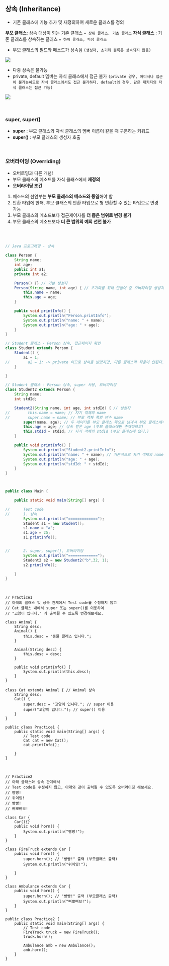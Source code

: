 ## 상속 (Inheritance)

- 기존 클래스에 기능 추가 및 재정의하여 새로운 클래스를 정의

 **부모 클래스**: 상속 대상이 되는 기존 클래스 `= 상위 클래스, 기초 클래스`
 **자식 클래스** : 기존 클래스를 상속하는 클래스 `= 하위 클래스, 파생 클래스`
 
- 부모 클래스의 필드와 메소드가 상속됨 `(생성자, 초기화 블록은 상속되지 않음)`

![](https://velog.velcdn.com/images/yezanee/post/ac117f9e-4445-4043-93e4-1715793bf2b3/image.png)

- 다중 상속은 불가능
- private, default 멤버는 자식 클래스에서 접근 불가
`(private 경우, 어디서나 접근이 불가능하므로 자식 클래스에서도 접근 불가하다.
default의 경우, 같은 패키지의 자식 클래스는 접근 가능)`

![](https://velog.velcdn.com/images/yezanee/post/5185e0c9-f411-4988-95bb-2124d410f7aa/image.png)

</br>

### super, super()

- **super** : 부모 클래스와 자식 클래스의 멤버 이름이 같을 때 구분하는 키워드
- **super()** : 부모 클래스의 생성자 호출


</br>

### 오버라이딩 (Overriding)

- 오버로딩과 다른 개념!
- 부모 클래스의 메소드를 자식 클래스에서 **재정의**
- **오버라이딩 조건**
 1. 메소드의 선언부는 **부모 클래스의 메소드와 동일**해야 함
 2. 반환 타입에 한해, 부모 클래스의 반환 타입으로 형 변환할 수 있는 타입으로 변경 가능
 3. 부모 클래스의 메소드보다 접근제어자를 **더 좁은 범위로 변경 불가**
 4. 부모 클래스의 메소드보다 **더 큰 범위의 예외 선언 불가**
 
 </br>
 </br>

 
```java
// Java 프로그래밍 - 상속

class Person {
    String name;
    int age;
    public int a1;
    private int a2;

    Person() {} // 기본 생성자
    Person(String name, int age) { // 초기화를 위해 만들어 준 오버라이딩 생성자
        this.name = name;
        this.age = age;
    }

    public void printInfo() {
        System.out.println("Person.printInfo");
        System.out.println("name: " + name);
        System.out.println("age: " + age);
    }
}

// Student 클래스 - Person 상속, 접근제어자 확인
class Student extends Person {
    Student() {
        a1 = 1;
//        a2 = 1; -> private 이므로 상속을 받았지만, 다른 클래스라 적용이 안된다.
    }

}

// Student 클래스 - Person 상속, super 사용, 오버라이딩
class Student2 extends Person {
    String name;
    int stdId;

    Student2(String name, int age, int stdId) { // 생성자
//        this.name = name; // 자기 객체의 name
//        super.name = name; // 부모 객체 쪽의 변수 name
        super(name, age); // 두 데이터를 부모 클래스 쪽으로 넘겨서 부모 클래스에서 초기화가 될 수 있도록 함
        this.age = age; // 상속 받은 age (부모 클래스에만 존재하므로)
        this.stdId = stdId; // 자기 객체의 stdId (부모 클래스에 없다.)
    }

    public void printInfo() {
        System.out.println("Student2.printInfo");
        System.out.println("name: " + name); // 기본적으로 자기 객체의 name을 받아서 쓴다. (but 자기 객체의 name에는 아무 값도 할당 되어있지 않다. 왜냐하면 super()을 통해 부모 클래스 쪽으로 name을 넘겼기 때문)
        System.out.println("age: " + age);
        System.out.println("stdId: " + stdId);
    }
}



public class Main {

    public static void main(String[] args) {

//      Test code
//      1. 상속
        System.out.println("=============");
        Student s1 = new Student();
        s1.name = "a";
        s1.age = 25;
        s1.printInfo();


//      2. super, super(), 오버라이딩
        System.out.println("=============");
        Student2 s2 = new Student2("b",32, 1);
        s2.printInfo();

    }
}
```

</br>

```
// Practice1
// 아래의 클래스 및 상속 관계에서 Test code를 수정하지 않고
// Cat 클래스 내에서 super 또는 super()를 이용하여
// "고양이 입니다." 가 출력될 수 있도록 변경해보세요.

class Animal {
    String desc;
    Animal() {
        this.desc = "동물 클래스 입니다.";
    }

    Animal(String desc) {
        this.desc = desc;
    }

    public void printInfo() {
        System.out.println(this.desc);
    }
}

class Cat extends Animal { // Animal 상속
    String desc;
    Cat() {
		super.desc = "고양이 입니다."; // super 이용    
        super("고양이 입니다."); // super() 이용
    }
}

public class Practice1 {
    public static void main(String[] args) {
        // Test code
        Cat cat = new Cat();
        cat.printInfo();

    }
}
```

</br>

```
// Practice2
// 아래 클래스와 상속 관계에서
// Test code를 수정하지 않고, 아래와 같이 출력될 수 있도록 오버라이딩 해보세요.
// 빵빵!
// 위이잉!
// 빵빵!
// 삐뽀삐보!

class Car {
    Car(){}
    public void horn() {
        System.out.println("빵빵!");
    }
}

class FireTruck extends Car {
    public void horn() {
        super.horn(); // "빵빵!" 출력 (부모클래스 출력)
        System.out.println("위이잉!");

    }
}

class Ambulance extends Car {
    public void horn() {
        super.horn(); // "빵빵!" 출력 (부모클래스 출력)
        System.out.println("삐뽀삐보!");
    }
}

public class Practice2 {
    public static void main(String[] args) {
        // Test code
        FireTruck truck = new FireTruck();
        truck.horn();

        Ambulance amb = new Ambulance();
        amb.horn();
    }
}

```
